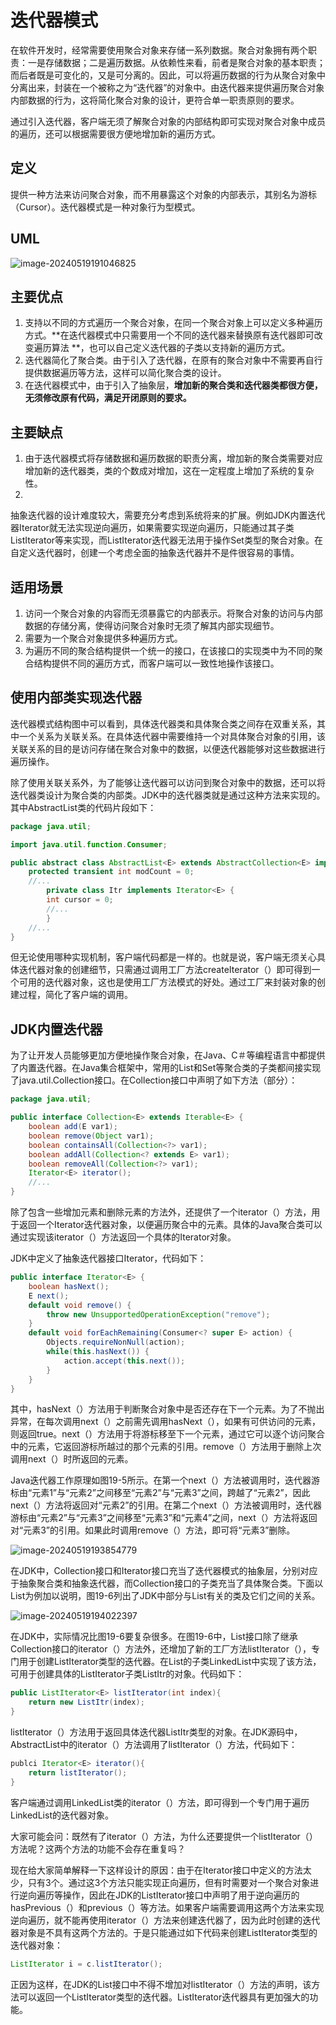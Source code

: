 # 迭代器模式

在软件开发时，经常需要使用聚合对象来存储一系列数据。聚合对象拥有两个职责：一是存储数据；二是遍历数据。从依赖性来看，前者是聚合对象的基本职责；而后者既是可变化的，又是可分离的。因此，可以将遍历数据的行为从聚合对象中分离出来，封装在一个被称之为“迭代器”的对象中。由迭代器来提供遍历聚合对象内部数据的行为，这将简化聚合对象的设计，更符合单一职责原则的要求。

通过引入迭代器，客户端无须了解聚合对象的内部结构即可实现对聚合对象中成员的遍历，还可以根据需要很方便地增加新的遍历方式。

## 定义

提供一种方法来访问聚合对象，而不用暴露这个对象的内部表示，其别名为游标（Cursor）。迭代器模式是一种对象行为型模式。

## UML

![image-20240519191046825](./.gitbook/assets/image-20240519191046825.png)

## 主要优点

1. 支持以不同的方式遍历一个聚合对象，在同一个聚合对象上可以定义多种遍历方式。**在迭代器模式中只需要用一个不同的迭代器来替换原有迭代器即可改变遍历算法
   **，也可以自己定义迭代器的子类以支持新的遍历方式。
2. 迭代器简化了聚合类。由于引入了迭代器，在原有的聚合对象中不需要再自行提供数据遍历等方法，这样可以简化聚合类的设计。
3. 在迭代器模式中，由于引入了抽象层，**增加新的聚合类和迭代器类都很方便，无须修改原有代码，满足开闭原则的要求。**

## 主要缺点

1. 由于迭代器模式将存储数据和遍历数据的职责分离，增加新的聚合类需要对应增加新的迭代器类，类的个数成对增加，这在一定程度上增加了系统的复杂性。
2.
抽象迭代器的设计难度较大，需要充分考虑到系统将来的扩展。例如JDK内置迭代器Iterator就无法实现逆向遍历，如果需要实现逆向遍历，只能通过其子类ListIterator等来实现，而ListIterator迭代器无法用于操作Set类型的聚合对象。在自定义迭代器时，创建一个考虑全面的抽象迭代器并不是件很容易的事情。

## 适用场景

1. 访问一个聚合对象的内容而无须暴露它的内部表示。将聚合对象的访问与内部数据的存储分离，使得访问聚合对象时无须了解其内部实现细节。
2. 需要为一个聚合对象提供多种遍历方式。
3. 为遍历不同的聚合结构提供一个统一的接口，在该接口的实现类中为不同的聚合结构提供不同的遍历方式，而客户端可以一致性地操作该接口。

## 使用内部类实现迭代器

迭代器模式结构图中可以看到，具体迭代器类和具体聚合类之间存在双重关系，其中一个关系为关联关系。在具体迭代器中需要维持一个对具体聚合对象的引用，该关联关系的目的是访问存储在聚合对象中的数据，以便迭代器能够对这些数据进行遍历操作。

除了使用关联关系外，为了能够让迭代器可以访问到聚合对象中的数据，还可以将迭代器类设计为聚合类的内部类。JDK中的迭代器类就是通过这种方法来实现的。其中AbstractList类的代码片段如下：

```java
package java.util;

import java.util.function.Consumer;

public abstract class AbstractList<E> extends AbstractCollection<E> implements List<E> {
    protected transient int modCount = 0;
    //...
        private class Itr implements Iterator<E> {
        int cursor = 0;
        //...
        }
    //...
}
```

但无论使用哪种实现机制，客户端代码都是一样的。也就是说，客户端无须关心具体迭代器对象的创建细节，只需通过调用工厂方法createIterator（）即可得到一个可用的迭代器对象，这也是使用工厂方法模式的好处。通过工厂来封装对象的创建过程，简化了客户端的调用。

## JDK内置迭代器

为了让开发人员能够更加方便地操作聚合对象，在Java、C＃等编程语言中都提供了内置迭代器。在Java集合框架中，常用的List和Set等聚合类的子类都间接实现了java.util.Collection接口。在Collection接口中声明了如下方法（部分）：

```java
package java.util;

public interface Collection<E> extends Iterable<E> {
    boolean add(E var1);
    boolean remove(Object var1);
    boolean containsAll(Collection<?> var1);
    boolean addAll(Collection<? extends E> var1);
    boolean removeAll(Collection<?> var1);
    Iterator<E> iterator();
    //...
}
```

除了包含一些增加元素和删除元素的方法外，还提供了一个iterator（）方法，用于返回一个Iterator迭代器对象，以便遍历聚合中的元素。具体的Java聚合类可以通过实现该iterator（）方法返回一个具体的Iterator对象。

JDK中定义了抽象迭代器接口Iterator，代码如下：

```java
public interface Iterator<E> {
    boolean hasNext();
    E next();
    default void remove() {
        throw new UnsupportedOperationException("remove");
    }
    default void forEachRemaining(Consumer<? super E> action) {
        Objects.requireNonNull(action);
        while(this.hasNext()) {
            action.accept(this.next());
        }
    }
}
```

其中，hasNext（）方法用于判断聚合对象中是否还存在下一个元素。为了不抛出异常，在每次调用next（）之前需先调用hasNext（），如果有可供访问的元素，则返回true。next（）方法用于将游标移至下一个元素，通过它可以逐个访问聚合中的元素，它返回游标所越过的那个元素的引用。remove（）方法用于删除上次调用next（）时所返回的元素。

Java迭代器工作原理如图19-5所示。在第一个next（）方法被调用时，迭代器游标由“元素1”与“元素2”之间移至“元素2”与“元素3”之间，跨越了“元素2”，因此next（）方法将返回对“元素2”的引用。在第二个next（）方法被调用时，迭代器游标由“元素2”与“元素3”之间移至“元素3”和“元素4”之间，next（）方法将返回对“元素3”的引用。如果此时调用remove（）方法，即可将“元素3”删除。

![image-20240519193854779](./.gitbook/assets/image-20240519193854779.png)

在JDK中，Collection接口和Iterator接口充当了迭代器模式的抽象层，分别对应于抽象聚合类和抽象迭代器，而Collection接口的子类充当了具体聚合类。下面以List为例加以说明，图19-6列出了JDK中部分与List有关的类及它们之间的关系。

![image-20240519194022397](./.gitbook/assets/image-20240519194022397.png)

在JDK中，实际情况比图19-6要复杂很多。在图19-6中，List接口除了继承Collection接口的iterator（）方法外，还增加了新的工厂方法listIterator（），专门用于创建ListIterator类型的迭代器。在List的子类LinkedList中实现了该方法，可用于创建具体的ListIterator子类ListItr的对象。代码如下：

```java
public ListIterator<E> listIterator(int index){
    return new ListItr(index);
}
```

listIterator（）方法用于返回具体迭代器ListItr类型的对象。在JDK源码中，AbstractList中的iterator（）方法调用了listIterator（）方法，代码如下：

```java
publci Iterator<E> iterator(){
    return listIterator();
}
```

客户端通过调用LinkedList类的iterator（）方法，即可得到一个专门用于遍历LinkedList的迭代器对象。

大家可能会问：既然有了iterator（）方法，为什么还要提供一个listIterator（）方法呢？这两个方法的功能不会存在重复吗？

现在给大家简单解释一下这样设计的原因：由于在Iterator接口中定义的方法太少，只有3个。通过这3个方法只能实现正向遍历，但有时需要对一个聚合对象进行逆向遍历等操作，因此在JDK的ListIterator接口中声明了用于逆向遍历的hasPrevious（）和previous（）等方法。如果客户端需要调用这两个方法来实现逆向遍历，就不能再使用iterator（）方法来创建迭代器了，因为此时创建的迭代器对象是不具有这两个方法的。于是只能通过如下代码来创建ListIterator类型的迭代器对象：

```java
ListIterator i = c.listIterator();
```

正因为这样，在JDK的List接口中不得不增加对listIterator（）方法的声明，该方法可以返回一个ListIterator类型的迭代器。ListIterator迭代器具有更加强大的功能。